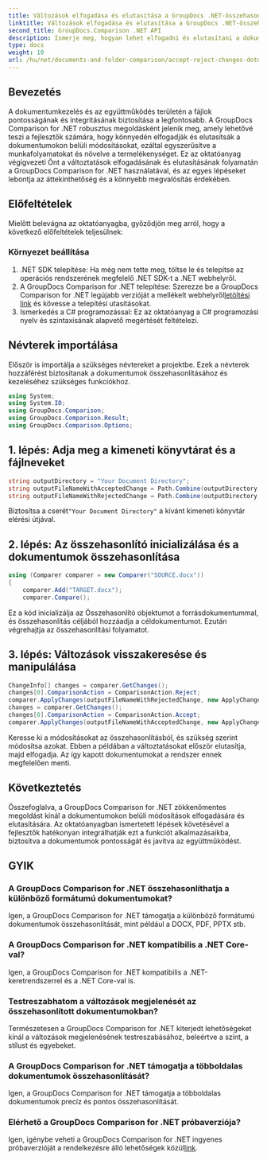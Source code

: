 ```yaml
---
title: Változások elfogadása és elutasítása a GroupDocs .NET-összehasonlításában
linktitle: Változások elfogadása és elutasítása a GroupDocs .NET-összehasonlításában
second_title: GroupDocs.Comparison .NET API
description: Ismerje meg, hogyan lehet elfogadni és elutasítani a dokumentumok módosításait a GroupDocs Comparison for .NET segítségével. Egyszerűsítse a dokumentumok munkafolyamatait könnyedén.
type: docs
weight: 10
url: /hu/net/documents-and-folder-comparison/accept-reject-changes-dotnet/
---
```

## Bevezetés
A dokumentumkezelés és az együttműködés területén a fájlok pontosságának és integritásának biztosítása a legfontosabb. A GroupDocs Comparison for .NET robusztus megoldásként jelenik meg, amely lehetővé teszi a fejlesztők számára, hogy könnyedén elfogadják és elutasítsák a dokumentumokon belüli módosításokat, ezáltal egyszerűsítve a munkafolyamatokat és növelve a termelékenységet. Ez az oktatóanyag végigvezeti Önt a változtatások elfogadásának és elutasításának folyamatán a GroupDocs Comparison for .NET használatával, és az egyes lépéseket lebontja az áttekinthetőség és a könnyebb megvalósítás érdekében.
## Előfeltételek
Mielőtt belevágna az oktatóanyagba, győződjön meg arról, hogy a következő előfeltételek teljesülnek:
### Környezet beállítása
1. .NET SDK telepítése: Ha még nem tette meg, töltse le és telepítse az operációs rendszerének megfelelő .NET SDK-t a .NET webhelyről.
2.  A GroupDocs Comparison for .NET telepítése: Szerezze be a GroupDocs Comparison for .NET legújabb verzióját a mellékelt webhelyről[letöltési link](https://releases.groupdocs.com/comparison/net/) és kövesse a telepítési utasításokat.
3. Ismerkedés a C# programozással: Ez az oktatóanyag a C# programozási nyelv és szintaxisának alapvető megértését feltételezi.

## Névterek importálása
Először is importálja a szükséges névtereket a projektbe. Ezek a névterek hozzáférést biztosítanak a dokumentumok összehasonlításához és kezeléséhez szükséges funkciókhoz.

```csharp
using System;
using System.IO;
using GroupDocs.Comparison;
using GroupDocs.Comparison.Result;
using GroupDocs.Comparison.Options;
```
## 1. lépés: Adja meg a kimeneti könyvtárat és a fájlneveket
```csharp
string outputDirectory = "Your Document Directory";
string outputFileNameWithAcceptedChange = Path.Combine(outputDirectory, "RESULT_WITH_ACCEPTED_CHANGE.docx");
string outputFileNameWithRejectedChange = Path.Combine(outputDirectory, "RESULT_WITH_REJECTED_CHANGE.docx");
```
 Biztosítsa a cserét`"Your Document Directory"` a kívánt kimeneti könyvtár elérési útjával.
## 2. lépés: Az összehasonlító inicializálása és a dokumentumok összehasonlítása
```csharp
using (Comparer comparer = new Comparer("SOURCE.docx"))
{
    comparer.Add("TARGET.docx");
    comparer.Compare();
```
Ez a kód inicializálja az Összehasonlító objektumot a forrásdokumentummal, és összehasonlítás céljából hozzáadja a céldokumentumot. Ezután végrehajtja az összehasonlítási folyamatot.
## 3. lépés: Változások visszakeresése és manipulálása
```csharp
ChangeInfo[] changes = comparer.GetChanges();
changes[0].ComparisonAction = ComparisonAction.Reject;
comparer.ApplyChanges(outputFileNameWithRejectedChange, new ApplyChangeOptions { Changes = changes, SaveOriginalState = true });
changes = comparer.GetChanges();
changes[0].ComparisonAction = ComparisonAction.Accept;
comparer.ApplyChanges(outputFileNameWithAcceptedChange, new ApplyChangeOptions { Changes = changes });
```
Keresse ki a módosításokat az összehasonlításból, és szükség szerint módosítsa azokat. Ebben a példában a változtatásokat először elutasítja, majd elfogadja. Az így kapott dokumentumokat a rendszer ennek megfelelően menti.

## Következtetés
Összefoglalva, a GroupDocs Comparison for .NET zökkenőmentes megoldást kínál a dokumentumokon belüli módosítások elfogadására és elutasítására. Az oktatóanyagban ismertetett lépések követésével a fejlesztők hatékonyan integrálhatják ezt a funkciót alkalmazásaikba, biztosítva a dokumentumok pontosságát és javítva az együttműködést.
## GYIK
### A GroupDocs Comparison for .NET összehasonlíthatja a különböző formátumú dokumentumokat?
Igen, a GroupDocs Comparison for .NET támogatja a különböző formátumú dokumentumok összehasonlítását, mint például a DOCX, PDF, PPTX stb.
### A GroupDocs Comparison for .NET kompatibilis a .NET Core-val?
Igen, a GroupDocs Comparison for .NET kompatibilis a .NET-keretrendszerrel és a .NET Core-val is.
### Testreszabhatom a változások megjelenését az összehasonlított dokumentumokban?
Természetesen a GroupDocs Comparison for .NET kiterjedt lehetőségeket kínál a változások megjelenésének testreszabásához, beleértve a színt, a stílust és egyebeket.
### A GroupDocs Comparison for .NET támogatja a többoldalas dokumentumok összehasonlítását?
Igen, a GroupDocs Comparison for .NET támogatja a többoldalas dokumentumok precíz és pontos összehasonlítását.
### Elérhető a GroupDocs Comparison for .NET próbaverziója?
 Igen, igénybe veheti a GroupDocs Comparison for .NET ingyenes próbaverzióját a rendelkezésre álló lehetőségek közül[link](https://releases.groupdocs.com/).